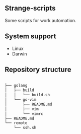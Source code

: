 ## Strange-scripts

Some scripts for work automation.

## System support

- Linux
- Darwin

## Repository structure

```bash

├── golang
│   ├── build
│   │   └── build.sh
│   └── go-vim
│       ├── README.md
│       ├── vim
│       └── vimrc
├── README.md
└── remote
    └── ssh.sh

```
